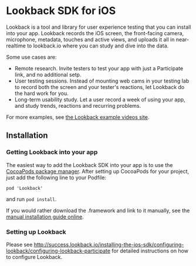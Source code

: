 Lookback SDK for iOS
===========

Lookback is a tool and library for user experience testing that you can install into your app. Lookback records the iOS screen, the front-facing camera, microphone, metadata, touches and active views, and uploads it all in near-realtime to lookback.io where you can study and dive into the data.

Some use cases are:

* Remote research. Invite testers to test your app with just a
  Participate link, and no additional setp.
* User testing sessions. Instead of mounting web cams in your
  testing lab to record both the screen and your tester's
  reactions, let Lookback do the hard work for you.
* Long-term usability study. Let a user record a week of
  using your app, and study trends, reactions and recurring
  problems.

For more examples, see [the Lookback example videos site](http://lookback.io/examples).

## Installation

### Getting Lookback into your app

The easiest way to add the Lookback SDK into your app is to use the [CocoaPods package manager](http://cocoapods.org). After setting up CocoaPods for your project, just add the following line to your Podfile:

    pod 'Lookback'

and run `pod install`.

If you would rather download the .framework and link to it manually, see the [manual installation guide online](http://lookback.io/docs/install-using-cocoapods).

### Setting up Lookback

Please see http://success.lookback.io/installing-the-ios-sdk/configuring-lookback/configuring-lookback-participate for detailed
instructions on how to configure Lookback.
